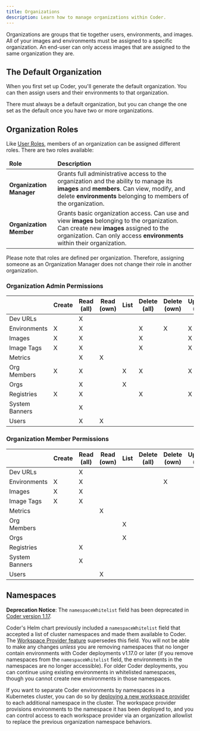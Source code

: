 ```yaml
---
title: Organizations
description: Learn how to manage organizations within Coder.
---
```


Organizations are groups that tie together users, environments, and images. All
of your images and environments must be assigned to a specific organization. An
end-user can only access images that are assigned to the same organization they
are.

## The Default Organization

When you first set up Coder, you'll generate the default organization. You can
then assign users and their environments to that organization.

There must always be a default organization, but you can change the one set as
the default once you have two or more organizations.

## Organization Roles

Like [User Roles](user-roles.md), members of an organization can be assigned
different roles. There are two roles available:

<table>
    <thead>
        <tr>
            <td><b>Role</b></td>
            <td><b>Description</b></td>
        </tr>
    </thead>
    <tbody>
        <tr>
            <td><b>Organization Manager</b></td>
            <td>Grants full administrative access to the organization and the
            ability to manage its <b>images</b> and
            <b>members</b>. Can view, modify, and delete <b>environments</b>
            belonging to members of the organization.</td>
        </tr>
        <tr>
            <td><b>Organization Member</b></td>
            <td>Grants basic organization access. Can use and view <b>images</b>
            belonging to the organization. Can create new
            <b>images</b> assigned to the organization. Can only access
            <b>environments</b> within their organization.</td>
        </tr>
    </tbody>
</table>

Please note that roles are defined per organization. Therefore, assigning
someone as an Organization Manager does not change their role in another
organization.

### Organization Admin Permissions

<table>
    <thead>
        <tr>
            <th></th>
            <th>Create</th>
            <th>Read (all)</th>
            <th>Read (own)</th>
            <th>List</th>
            <th>Delete (all)</th>
            <th>Delete (own)</th>
            <th>Update (all)</th>
            <th>Update (own)</th>
        </tr>
    </thead>
    <tbody>
        <tr>
            <td>Dev URLs</td>
            <td></td>
            <td>X</td>
            <td></td>
            <td></td>
            <td></td>
            <td></td>
            <td></td>
            <td></td>
        </tr>
        <tr>
            <td>Environments</td>
            <td>X</td>
            <td>X</td>
            <td></td>
            <td></td>
            <td>X</td>
            <td>X</td>
            <td>X</td>
            <td>X</td>
        </tr>
        <tr>
            <td>Images</td>
            <td>X</td>
            <td>X</td>
            <td></td>
            <td></td>
            <td>X</td>
            <td></td>
            <td>X</td>
            <td></td>
        </tr>
        <tr>
            <td>Image Tags</td>
            <td>X</td>
            <td>X</td>
            <td></td>
            <td></td>
            <td>X</td>
            <td></td>
            <td>X</td>
            <td></td>
        </tr>
        <tr>
            <td>Metrics</td>
            <td></td>
            <td>X</td>
            <td>X</td>
            <td></td>
            <td></td>
            <td></td>
            <td></td>
            <td></td>
        </tr>
        <tr>
            <td>Org Members</td>
            <td>X</td>
            <td>X</td>
            <td></td>
            <td>X</td>
            <td>X</td>
            <td></td>
            <td>X</td>
            <td></td>
        </tr>
        <tr>
            <td>Orgs</td>
            <td></td>
            <td>X</td>
            <td></td>
            <td>X</td>
            <td></td>
            <td></td>
            <td></td>
            <td></td>
        </tr>
        <tr>
            <td>Registries</td>
            <td>X</td>
            <td>X</td>
            <td></td>
            <td></td>
            <td>X</td>
            <td></td>
            <td>X</td>
            <td></td>
        </tr>
        <tr>
            <td>System Banners</td>
            <td></td>
            <td>X</td>
            <td></td>
            <td></td>
            <td></td>
            <td></td>
            <td></td>
            <td></td>
        </tr>
        <tr>
            <td>Users</td>
            <td></td>
            <td>X</td>
            <td>X</td>
            <td></td>
            <td></td>
            <td></td>
            <td></td>
            <td></td>
        </tr>
    </tbody>
</table>

### Organization Member Permissions

<table>
    <thead>
        <tr>
            <th></th>
            <th>Create</th>
            <th>Read (all)</th>
            <th>Read (own)</th>
            <th>List</th>
            <th>Delete (all)</th>
            <th>Delete (own)</th>
            <th>Update (all)</th>
            <th>Update (own)</th>
        </tr>
    </thead>
    <tbody>
        <tr>
            <td>Dev URLs</td>
            <td></td>
            <td>X</td>
            <td></td>
            <td></td>
            <td></td>
            <td></td>
            <td></td>
            <td></td>
        </tr>
        <tr>
            <td>Environments</td>
            <td>X</td>
            <td>X</td>
            <td></td>
            <td></td>
            <td></td>
            <td>X</td>
            <td></td>
            <td>X</td>
        </tr>
        <tr>
            <td>Images</td>
            <td>X</td>
            <td>X</td>
            <td></td>
            <td></td>
            <td></td>
            <td></td>
            <td></td>
            <td></td>
        </tr>
        <tr>
            <td>Image Tags</td>
            <td>X</td>
            <td>X</td>
            <td></td>
            <td></td>
            <td></td>
            <td></td>
            <td></td>
            <td></td>
        </tr>
        <tr>
            <td>Metrics</td>
            <td></td>
            <td></td>
            <td>X</td>
            <td></td>
            <td></td>
            <td></td>
            <td></td>
            <td></td>
        </tr>
        <tr>
            <td>Org Members</td>
            <td></td>
            <td></td>
            <td></td>
            <td>X</td>
            <td></td>
            <td></td>
            <td></td>
            <td></td>
        </tr>
        <tr>
            <td>Orgs</td>
            <td></td>
            <td></td>
            <td></td>
            <td>X</td>
            <td></td>
            <td></td>
            <td></td>
            <td></td>
        </tr>
        <tr>
            <td>Registries</td>
            <td></td>
            <td>X</td>
            <td></td>
            <td></td>
            <td></td>
            <td></td>
            <td></td>
            <td></td>
        </tr>
        <tr>
            <td>System Banners</td>
            <td></td>
            <td>X</td>
            <td></td>
            <td></td>
            <td></td>
            <td></td>
            <td></td>
            <td></td>
        </tr>
        <tr>
            <td>Users</td>
            <td></td>
            <td></td>
            <td>X</td>
            <td></td>
            <td></td>
            <td></td>
            <td></td>
            <td></td>
        </tr>
    </tbody>
</table>

## Namespaces

**Deprecation Notice**: The `namespaceWhitelist` field has been deprecated in
[Coder version 1.17](../../changelog/1.17.0.md).

Coder's Helm chart previously included a `namespaceWhitelist` field that
accepted a list of cluster namespaces and made them available to Coder. The
[Workspace Provider feature](../workspace-providers/index.md) supersedes this
field. You will not be able to make any changes _unless_ you are removing
namespaces that no longer contain environments with Coder deployments v1.17.0 or
later (if you remove namespaces from the `namespaceWhitelist` field, the
environments in the namespaces are no longer accessible). For older Coder
deployments, you can continue using existing environments in whitelisted
namespaces, though you cannot create new environments in those namespaces.

If you want to separate Coder environments by namespaces in a Kubernetes
cluster, you can do so by
[deploying a new workspace provider](../workspace-providers/deployment.md) to
each additional namespace in the cluster. The workspace provider provisions
environments to the namespace it has been deployed to, and you can control
access to each workspace provider via an organization allowlist to replace the
previous organization namespace behaviors.
